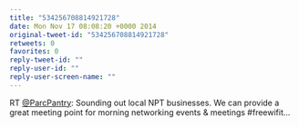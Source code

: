 ```yaml
---
title: "534256708814921728"
date: Mon Nov 17 08:08:20 +0000 2014
original-tweet-id: "534256708814921728"
retweets: 0
favorites: 0
reply-tweet-id: ""
reply-user-id: ""
reply-user-screen-name: ""
---
```

RT <a href="https://twitter.com/ParcPantry">@ParcPantry</a>: Sounding out local NPT businesses. We can provide a great meeting point for morning networking events &amp; meetings #freewifit…

